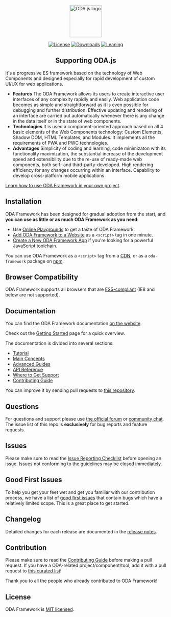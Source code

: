 <p align="center"><a href="https://odajs.org" target="_blank" rel="noopener noreferrer"><img width="100" src="https://odajs.org/images/logo.png" alt="ODA.js logo"></a></p>

<p align="center">
  <a href="https://github.com/odajs/blob/master/LICENSE"><img src="https://img.shields.io/badge/license-MIT-blue.svg" alt="License"></a>
  <a href="https://www.npmjs.com/odajs"><img src="https://img.shields.io/npm/v/oda-framework.svg?style=flat" alt="Downloads"></a>
  <a href="https://odajs.org/web/oda/learn/docs/how-to-contribute.html#your-first-pull-request"><img src="https://img.shields.io/badge/ODA-welcome-brightgreen.svg" alt="Leaning"></a>
</p>

<h2 align="center">Supporting ODA.js</h2>

It's a progressive ES framework based on the technology of Web Components and designed especially for rapid development of custom UI/UX for web applications.

* **Features** The ODA Framework allows its users to create  interactive user interfaces of any complexity rapidly and easily. Web application code becomes as simple and straightforward as it is even possible for debugging and further distribution. Effective updating and rendering of an interface are carried out automatically whenever there is any change in the data itself or in the state of web components.
* **Technologies** It is used a component-oriented approach based on all 4 basic elements of the Web Components technology: Custom Elements, Shadow DOM, HTML Templates, and Modules. It implements all the requirements of PWA and PWC technologies.
* **Advantages** Simplicity of coding and learning, code minimizaton with its functionality maximization, the substantial increase of the development speed and extensibility due to the re-use of ready-made web components, both self- and third-party-developed. High rendering efficiency for any changes occurring within an interface. Capability to develop cross-platform mobile applications

[Learn how to use ODA Framework in your own project](https://odajs.org/docs/getting-started.html).

## Installation

ODA Framework has been designed for gradual adoption from the start, and **you can use as little or as much ODA Framework as you need**:

* Use [Online Playgrounds](https://odajs.org/docs/getting-started.html#online-playgrounds) to get a taste of ODA Framework.
* [Add ODA Framework to a Website](https://odajs.org/docs/add-react-to-a-website.html) as a `<script>` tag in one minute.
* [Create a New ODA Framework App](https://odajs.org/docs/create-a-new-react-app.html) if you're looking for a powerful JavaScript toolchain.

You can use ODA Framework as a `<script>` tag from a [CDN](https://odajs.org/docs/cdn-links.html), or as a `oda-framework` package on [npm](https://www.npmjs.com/).

## Browser Compatibility

ODA Framework supports all browsers that are [ES5-compliant](http://kangax.github.io/compat-table/es5/) (IE8 and below are not supported).

## Documentation

You can find the ODA Framework documentation [on the website](https://odajs.org/learn/docs).

Check out the [Getting Started](https://odajs.org/learn/docs/getting-started.html) page for a quick overview.

The documentation is divided into several sections:

* [Tutorial](https://reactjs.org/tutorial/tutorial.html)
* [Main Concepts](https://reactjs.org/docs/hello-world.html)
* [Advanced Guides](https://reactjs.org/docs/jsx-in-depth.html)
* [API Reference](https://reactjs.org/docs/react-api.html)
* [Where to Get Support](https://reactjs.org/community/support.html)
* [Contributing Guide](https://reactjs.org/docs/how-to-contribute.html)

You can improve it by sending pull requests to [this repository](https://github.com/odajs/oda-framework.org).

## Questions

For questions and support please use [the official forum](http://forum.odajs.org) or [community chat](https://chat.odajs.org/). The issue list of this repo is **exclusively** for bug reports and feature requests.

## Issues

Please make sure to read the [Issue Reporting Checklist](https://github.com/odajs/oda-framework/blob/dev/.github/CONTRIBUTING.md#issue-reporting-guidelines) before opening an issue. Issues not conforming to the guidelines may be closed immediately.

## Good First Issues

To help you get your feet wet and get you familiar with our contribution process, we have a list of [good first issues](https://github.com/odajs/oda-framework/labels/good%20first%20issue) that contain bugs which have a relatively limited scope. This is a great place to get started.

## Changelog

Detailed changes for each release are documented in the [release notes](https://github.com/odajs/oda-framework/releases).

## Contribution

Please make sure to read the [Contributing Guide](https://github.com/odajs/oda-framework/blob/dev/.github/CONTRIBUTING.md) before making a pull request. If you have a ODA-related project/component/tool, add it with a pull request to [this curated list](https://github.com/odajs/awesome-vue)!

Thank you to all the people who already contributed to ODA Framework!

## License

ODA Framework is [MIT licensed](./LICENSE).
